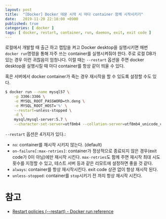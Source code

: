 ```yaml
---
layout: post
title:  "[Docker] Docker 데몬 시작 시 마다 container 함께 시작시키기"
date:   2019-11-20 22:18:00 +0900
published: true
categories: [ docker ]
tags: [ docker, restart, container, run, daemon, exit, exit code ]
---
```


로컬에서 개발할 때 출근 하고 랩탑을 켜고 Docker desktop을 실행시키면 매번 `docker run`명령을 통해 자주 쓰는 container를 실행시켜줘야 한다. 주로 로컬 DB가 있는 경우 이런 귀찮음이 엄청나다. 이럴 때는 `--restart` 옵션을 주면 docker desktop을 실행시킬 때 마다 container를 항상 같이 띄울 수 있다.

혹은 서버에서 docker container가 죽는 경우 재시작을 할 수 있도록 설정할 수도 있다.

```bash
$ docker run --name mysql57 \
    -p 3306:3306 \
    -e MYSQL_ROOT_PASSWORD=th.deng \
    -e MYSQL_ROOT_HOST='%' \
    --restart=unless-stopped \
    -d \
    mysql/mysql-server:5.7 \
    --character-set-server=utf8mb4 --collation-server=utf8mb4_unicode_ci
```

`--restart` 옵션은 4가지가 있다.:

- `no`: container를 재시작 시키지 않는다. (default)
- `on-failure[:max-retries]`: container가 정상적으로 종료되지 않은 경우(exit code가 0이 아님)에만 재시작 시킨다. `max-retries`도 함께 주면 재시작 최대 시도횟수를 지정할 수 있고, 테스트 서버 등과 같은 리모트에 설정하면 좋을 것 같다.
- `always`: container를 항상 재시작시킨다. exit code 상관 없이 항상 재시작 된다.
- `unless-stopped`: container를 `stop`시키기 전 까지 항상 재시작 시킨다.


# 참고

- [Restart policies (--restart) - Docker run reference](https://docs.docker.com/engine/reference/run/#restart-policies---restart)
